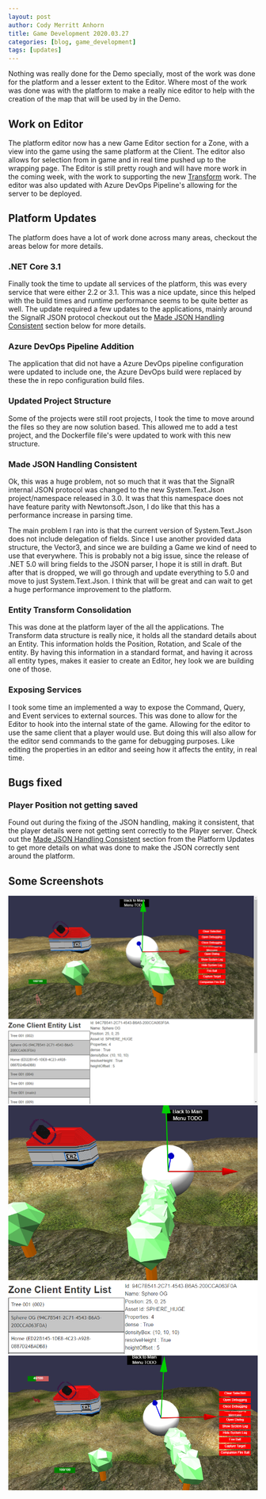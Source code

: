 ```yaml
---
layout: post
author: Cody Merritt Anhorn
title: Game Development 2020.03.27
categories: [blog, game_development]
tags: [updates]
---
```


Nothing was really done for the Demo specially, most of the work was done for the platform and a lesser extent to the Editor. Where most of the work was done was with the platform to make a really nice editor to help with the creation of the map that will be used by in the Demo.

## Work on Editor 

The platform editor now has a new Game Editor section for a Zone, with a view into the game using the same platform at the Client. The editor also allows for selection from in game and in real time pushed up to the wrapping page. The Editor is still pretty rough and will have more work in the coming week, with the work to supporting the new <a href="#entity-transform-consolidation">Transform</a> work. The editor was also updated with Azure DevOps Pipeline's allowing for the server to be deployed.

## Platform Updates

The platform does have a lot of work done across many areas, checkout the areas below for more details.

### .NET Core 3.1

Finally took the time to update all services of the platform, this was every service that were either 2.2 or 3.1. This was a nice update, since this helped with the build times and runtime performance seems to be quite better as well. The update required a few updates to the applications, mainly around the SignalR JSON protocol checkout out the <a href="#made-json-handling-consistent">Made JSON Handling Consistent</a> section below for more details.

### Azure DevOps Pipeline Addition

The application that did not have a Azure DevOps pipeline configuration were updated to include one, the Azure DevOps build were replaced by these the in repo configuration build files.

### Updated Project Structure

Some of the projects were still root projects, I took the time to move around the files so they are now solution based. This allowed me to add a test project, and the Dockerfile file's were updated to work with this new structure.

### Made JSON Handling Consistent

Ok, this was a huge problem, not so much that it was that the SignalR internal JSON protocol was changed to the new System.Text.Json project/namespace released in 3.0. It was that this namespace does not have feature parity with Newtonsoft.Json, I do like that this has a performance increase in parsing time. 

The main problem I ran into is that the current version of System.Text.Json does not include delegation of fields. Since I use another provided data structure, the Vector3, and since we are building a Game we kind of need to use that everywhere. This is probably not a big issue, since the release of .NET 5.0 will bring fields to the JSON parser, I hope it is still in draft. But after that is dropped, we will go through and update everything to 5.0 and move to just System.Text.Json. I think that will be great and can wait to get a huge performance improvement to the platform.

### Entity Transform Consolidation

This was done at the platform layer of the all the applications. The Transform data structure is really nice, it holds all the standard details about an Entity. This information holds the Position, Rotation, and Scale of the entity. By having this information in a standard format, and having it across all entity types, makes it easier to create an Editor, hey look we are building one of those. 
 
### Exposing Services

I took some time an implemented a way to expose the Command, Query, and Event services to external sources. This was done to allow for the Editor to hook into the internal state of the game. Allowing for the editor to use the same client that a player would use. But doing this will also allow for the editor send commands to the game for debugging purposes. Like editing the properties in an editor and seeing how it affects the entity, in real time. 

## Bugs fixed

### Player Position not getting saved

Found out during the fixing of the JSON handling, making it consistent, that the player details were not getting sent correctly to the Player server. Check out the <a href="#made-json-handling-consistent">Made JSON Handling Consistent</a> section from the Platform Updates to get more details on what was done to make the JSON correctly sent around the platform.

## Some Screenshots 

![Moving selected entity around the game world.](/image/Posts/GameDevelopment/2020-03-27/Entity_Movement.gif)
![New Game Editor view with Editor Window, Client Entity List, and Client Entity Selected.](/image/Posts/GameDevelopment/2020-03-27/Game_Editor.png)
![Show off the selection of Client Entities in the Game Editor.](/image/Posts/GameDevelopment/2020-03-27/Game_Editor_Window.png)

